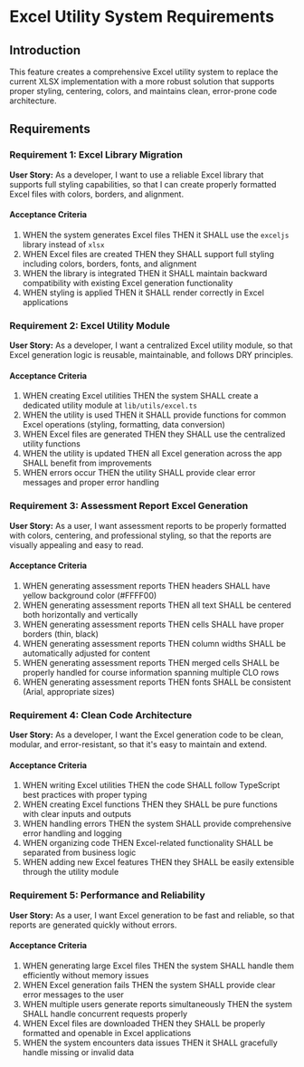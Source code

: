 # Excel Utility System Requirements

## Introduction

This feature creates a comprehensive Excel utility system to replace the current XLSX implementation with a more robust solution that supports proper styling, centering, colors, and maintains clean, error-prone code architecture.

## Requirements

### Requirement 1: Excel Library Migration

**User Story:** As a developer, I want to use a reliable Excel library that supports full styling capabilities, so that I can create properly formatted Excel files with colors, borders, and alignment.

#### Acceptance Criteria

1. WHEN the system generates Excel files THEN it SHALL use the `exceljs` library instead of `xlsx`
2. WHEN Excel files are created THEN they SHALL support full styling including colors, borders, fonts, and alignment
3. WHEN the library is integrated THEN it SHALL maintain backward compatibility with existing Excel generation functionality
4. WHEN styling is applied THEN it SHALL render correctly in Excel applications

### Requirement 2: Excel Utility Module

**User Story:** As a developer, I want a centralized Excel utility module, so that Excel generation logic is reusable, maintainable, and follows DRY principles.

#### Acceptance Criteria

1. WHEN creating Excel utilities THEN the system SHALL create a dedicated utility module at `lib/utils/excel.ts`
2. WHEN the utility is used THEN it SHALL provide functions for common Excel operations (styling, formatting, data conversion)
3. WHEN Excel files are generated THEN they SHALL use the centralized utility functions
4. WHEN the utility is updated THEN all Excel generation across the app SHALL benefit from improvements
5. WHEN errors occur THEN the utility SHALL provide clear error messages and proper error handling

### Requirement 3: Assessment Report Excel Generation

**User Story:** As a user, I want assessment reports to be properly formatted with colors, centering, and professional styling, so that the reports are visually appealing and easy to read.

#### Acceptance Criteria

1. WHEN generating assessment reports THEN headers SHALL have yellow background color (#FFFF00)
2. WHEN generating assessment reports THEN all text SHALL be centered both horizontally and vertically
3. WHEN generating assessment reports THEN cells SHALL have proper borders (thin, black)
4. WHEN generating assessment reports THEN column widths SHALL be automatically adjusted for content
5. WHEN generating assessment reports THEN merged cells SHALL be properly handled for course information spanning multiple CLO rows
6. WHEN generating assessment reports THEN fonts SHALL be consistent (Arial, appropriate sizes)

### Requirement 4: Clean Code Architecture

**User Story:** As a developer, I want the Excel generation code to be clean, modular, and error-resistant, so that it's easy to maintain and extend.

#### Acceptance Criteria

1. WHEN writing Excel utilities THEN the code SHALL follow TypeScript best practices with proper typing
2. WHEN creating Excel functions THEN they SHALL be pure functions with clear inputs and outputs
3. WHEN handling errors THEN the system SHALL provide comprehensive error handling and logging
4. WHEN organizing code THEN Excel-related functionality SHALL be separated from business logic
5. WHEN adding new Excel features THEN they SHALL be easily extensible through the utility module

### Requirement 5: Performance and Reliability

**User Story:** As a user, I want Excel generation to be fast and reliable, so that reports are generated quickly without errors.

#### Acceptance Criteria

1. WHEN generating large Excel files THEN the system SHALL handle them efficiently without memory issues
2. WHEN Excel generation fails THEN the system SHALL provide clear error messages to the user
3. WHEN multiple users generate reports simultaneously THEN the system SHALL handle concurrent requests properly
4. WHEN Excel files are downloaded THEN they SHALL be properly formatted and openable in Excel applications
5. WHEN the system encounters data issues THEN it SHALL gracefully handle missing or invalid data